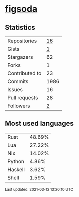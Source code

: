 
# [figsoda](https://github.com/figsoda)


## Statistics

<table>
  <tr>
    <td>Repositories</td>
    <td><a href="https://github.com/figsoda?tab=repositories">
      16
    </a></td>
  </tr>
  <tr>
    <td>Gists</td>
    <td><a href="https://gist.github.com/figsoda">
      1
    </a></td>
  </tr>
  <tr>
    <td>Stargazers</td>
    <td>62</td>
  </tr>
  <tr>
    <td>Forks</td>
    <td>1</td>
  </tr>
  <tr>
    <td>Contributed to</td>
    <td>23</td>
  </tr>
  <tr>
    <td>Commits</td>
    <td>1986</td>
  </tr>
  <tr>
    <td>Issues</td>
    <td>16</td>
  </tr>
  <tr>
    <td>Pull requests</td>
    <td>28</td>
  </tr>
  <tr>
    <td>Followers</td>
    <td><a href="https://github.com/figsoda?tab=followers">
      2
    </a></td>
  </tr>
</table>


## Most used languages

<table>
<tr><td>Rust</td><td>48.69%</td></tr><tr><td>Lua</td><td>27.22%</td></tr><tr><td>Nix</td><td>14.02%</td></tr><tr><td>Python</td><td>4.86%</td></tr><tr><td>Haskell</td><td>3.62%</td></tr><tr><td>Shell</td><td>1.59%</td></tr>
</table>


<sub>Last updated: 2021-03-12 13:20:10 UTC</sub>
